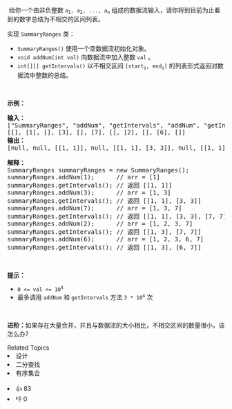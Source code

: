 <p>&nbsp;给你一个由非负整数&nbsp;<code>a<sub>1</sub>, a<sub>2</sub>, ..., a<sub>n</sub></code> 组成的数据流输入，请你将到目前为止看到的数字总结为不相交的区间列表。</p>

<p>实现 <code>SummaryRanges</code> 类：</p>

<div class="original__bRMd">
<div>
<ul>
	<li><code>SummaryRanges()</code> 使用一个空数据流初始化对象。</li>
	<li><code>void addNum(int val)</code> 向数据流中加入整数 <code>val</code> 。</li>
	<li><code>int[][] getIntervals()</code> 以不相交区间&nbsp;<code>[start<sub>i</sub>, end<sub>i</sub>]</code> 的列表形式返回对数据流中整数的总结。</li>
</ul>

<p>&nbsp;</p>

<p><strong>示例：</strong></p>

<pre>
<strong>输入：</strong>
["SummaryRanges", "addNum", "getIntervals", "addNum", "getIntervals", "addNum", "getIntervals", "addNum", "getIntervals", "addNum", "getIntervals"]
[[], [1], [], [3], [], [7], [], [2], [], [6], []]
<strong>输出：</strong>
[null, null, [[1, 1]], null, [[1, 1], [3, 3]], null, [[1, 1], [3, 3], [7, 7]], null, [[1, 3], [7, 7]], null, [[1, 3], [6, 7]]]

<strong>解释：</strong>
SummaryRanges summaryRanges = new SummaryRanges();
summaryRanges.addNum(1);      // arr = [1]
summaryRanges.getIntervals(); // 返回 [[1, 1]]
summaryRanges.addNum(3);      // arr = [1, 3]
summaryRanges.getIntervals(); // 返回 [[1, 1], [3, 3]]
summaryRanges.addNum(7);      // arr = [1, 3, 7]
summaryRanges.getIntervals(); // 返回 [[1, 1], [3, 3], [7, 7]]
summaryRanges.addNum(2);      // arr = [1, 2, 3, 7]
summaryRanges.getIntervals(); // 返回 [[1, 3], [7, 7]]
summaryRanges.addNum(6);      // arr = [1, 2, 3, 6, 7]
summaryRanges.getIntervals(); // 返回 [[1, 3], [6, 7]]
</pre>

<p>&nbsp;</p>

<p><strong>提示：</strong></p>

<ul>
	<li><code>0 &lt;= val &lt;= 10<sup>4</sup></code></li>
	<li>最多调用&nbsp;<code>addNum</code> 和 <code>getIntervals</code> 方法 <code>3 * 10<sup>4</sup></code> 次</li>
</ul>
</div>
</div>

<p>&nbsp;</p>

<p><strong>进阶：</strong>如果存在大量合并，并且与数据流的大小相比，不相交区间的数量很小，该怎么办?</p>
<div><div>Related Topics</div><div><li>设计</li><li>二分查找</li><li>有序集合</li></div></div><br><div><li>👍 83</li><li>👎 0</li></div>